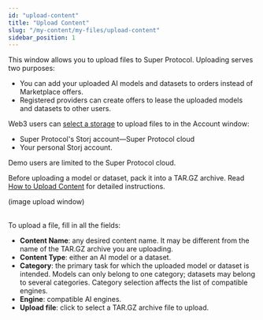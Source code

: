 ```yaml
---
id: "upload-content"
title: "Upload Content"
slug: "/my-content/my-files/upload-content"
sidebar_position: 1
---
```


This window allows you to upload files to Super Protocol. Uploading serves two purposes:

- You can add your uploaded AI models and datasets to orders instead of Marketplace offers.
- Registered providers can create offers to lease the uploaded models and datasets to other users.

Web3 users can [select a storage](/marketplace/account/web3) to upload files to in the Account window:

- Super Protocol's Storj account—Super Protocol cloud
- Your personal Storj account.

Demo users are limited to the Super Protocol cloud.

Before uploading a model or dataset, pack it into a TAR.GZ archive. Read [How to Upload Content](/marketplace/guides/upload) for detailed instructions.

(image upload window)
<br/>
<br/>

To upload a file, fill in all the fields:

- **Content Name**: any desired content name. It may be different from the name of the TAR.GZ archive you are uploading.
- **Content Type**: either an AI model or a dataset.
- **Category**: the primary task for which the uploaded model or dataset is intended. Models can only belong to one category; datasets may belong to several categories. Category selection affects the list of compatible engines.
- **Engine**: compatible AI engines.
- **Upload file**: click to select a TAR.GZ archive file to upload.